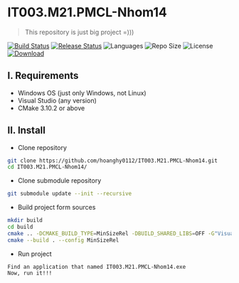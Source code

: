 # IT003.M21.PMCL-Nhom14
> This repository is just big project =)))  

[![Build Status](https://img.shields.io/github/workflow/status/hoanghy0112/IT003.M21.PMCL-Nhom14/Build%20Project?style=for-the-badge)](https://github.com/hoanghy0112/IT003.M21.PMCL-Nhom14/actions)
[![Release Status](https://img.shields.io/github/workflow/status/hoanghy0112/IT003.M21.PMCL-Nhom14/Lastest%20Release?label=RELEASE&style=for-the-badge)](https://github.com/hoanghy0112/IT003.M21.PMCL-Nhom14/actions)
![Languages](https://img.shields.io/github/languages/top/hoanghy0112/IT003.M21.PMCL-Nhom14?style=for-the-badge)
![Repo Size](https://img.shields.io/github/repo-size/hoanghy0112/IT003.M21.PMCL-Nhom14?style=for-the-badge)
![License](https://img.shields.io/github/license/hoanghy0112/IT003.M21.PMCL-Nhom14?style=for-the-badge)
[![Download](https://img.shields.io/github/downloads/hoanghy0112/IT003.M21.PMCL-Nhom14/v1.x.x/total?style=for-the-badge)](https://github.com/hoanghy0112/IT003.M21.PMCL-Nhom14/releases/tag/v1.x.x)

## I. Requirements
- Windows OS (just only Windows, not Linux)
- Visual Studio (any version)
- CMake 3.10.2 or above

## II. Install
- Clone repository
```bash
git clone https://github.com/hoanghy0112/IT003.M21.PMCL-Nhom14.git
cd IT003.M21.PMCL-Nhom14/
```

- Clone submodule repository
```bash
git submodule update --init --recursive
```

- Build project form sources
```bash
mkdir build
cd build
cmake .. -DCMAKE_BUILD_TYPE=MinSizeRel -DBUILD_SHARED_LIBS=OFF -G"Visual Studio 17 2022" -Ax64
cmake --build . --config MinSizeRel
```

- Run project
```
Find an application that named IT003.M21.PMCL-Nhom14.exe
Now, run it!!!
```
